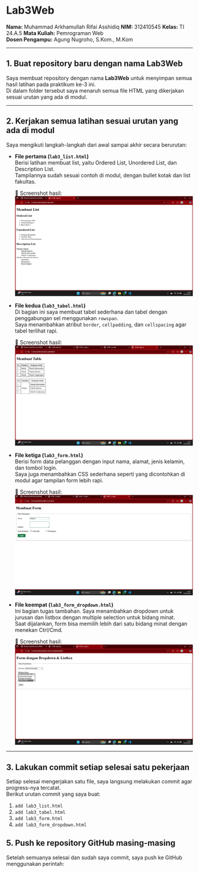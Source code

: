 # Lab3Web


**Nama:** Muhammad Arkhamullah Rifai Asshidiq
**NIM:** 312410545
**Kelas:** TI 24.A.5
**Mata Kuliah:** Pemrograman Web  
**Dosen Pengampu:** Agung Nugroho, S.Kom., M.Kom  


---

## 1. Buat repository baru dengan nama **Lab3Web**
Saya membuat repository dengan nama **Lab3Web** untuk menyimpan semua hasil latihan pada praktikum ke-3 ini.  
Di dalam folder tersebut saya menaruh semua file HTML yang dikerjakan sesuai urutan yang ada di modul.

---

## 2. Kerjakan semua latihan sesuai urutan yang ada di modul
Saya mengikuti langkah-langkah dari awal sampai akhir secara berurutan:

- **File pertama (`lab3_list.html`)**  
  Berisi latihan membuat list, yaitu Ordered List, Unordered List, dan Description List.  
  Tampilannya sudah sesuai contoh di modul, dengan bullet kotak dan list fakultas.

  📸 Screenshot hasil:  
  ![lab3_list](https://github.com/MuhammadArkham/Lab3Web/blob/main/Screenshot%202025-10-12%20105646.png?raw=true)

- **File kedua (`lab3_tabel.html`)**  
  Di bagian ini saya membuat tabel sederhana dan tabel dengan penggabungan sel menggunakan `rowspan`.  
  Saya menambahkan atribut `border`, `cellpadding`, dan `cellspacing` agar tabel terlihat rapi.

  📸 Screenshot hasil:  
  ![lab3_tabel](https://github.com/MuhammadArkham/Lab3Web/blob/main/Screenshot%202025-10-12%20105727.png?raw=true)

- **File ketiga (`lab3_form.html`)**  
  Berisi form data pelanggan dengan input nama, alamat, jenis kelamin, dan tombol login.  
  Saya juga menambahkan CSS sederhana seperti yang dicontohkan di modul agar tampilan form lebih rapi.

  📸 Screenshot hasil:  
  ![lab3_form](https://github.com/MuhammadArkham/Lab3Web/blob/main/Screenshot%202025-10-12%20105715.png?raw=true)

- **File keempat (`lab3_form_dropdown.html`)**  
  Ini bagian tugas tambahan. Saya menambahkan dropdown untuk jurusan dan listbox dengan multiple selection untuk bidang minat.  
  Saat dijalankan, form bisa memilih lebih dari satu bidang minat dengan menekan Ctrl/Cmd.

  📸 Screenshot hasil:  
  ![lab3_form_dropdown](https://github.com/MuhammadArkham/Lab3Web/blob/main/Screenshot%202025-10-12%20105700.png?raw=true)

---

## 3. Lakukan commit setiap selesai satu pekerjaan
Setiap selesai mengerjakan satu file, saya langsung melakukan commit agar progress-nya tercatat.  
Berikut urutan commit yang saya buat:
1. `add lab3_list.html`
2. `add lab3_tabel.html`
3. `add lab3_form.html`
4. `add lab3_form_dropdown.html`



## 5. Push ke repository GitHub masing-masing
Setelah semuanya selesai dan sudah saya commit, saya push ke GitHub menggunakan perintah:

